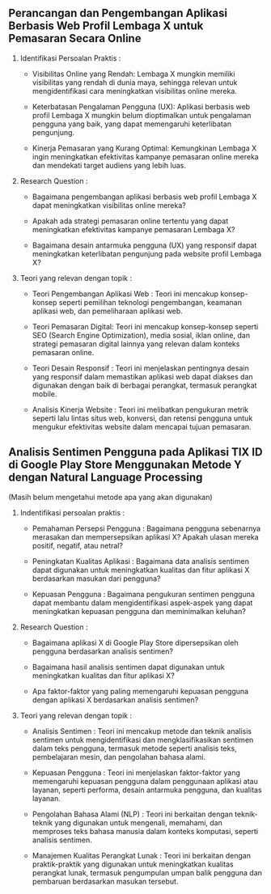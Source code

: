  ## Perancangan dan Pengembangan Aplikasi Berbasis Web Profil Lembaga X untuk Pemasaran Secara Online
 1. Identifikasi Persoalan Praktis :

    - Visibilitas Online yang Rendah:  Lembaga X mungkin memiliki visibilitas yang rendah di dunia maya, sehingga relevan untuk mengidentifikasi cara meningkatkan visibilitas online mereka.

    - Keterbatasan Pengalaman Pengguna (UX): Aplikasi berbasis web profil Lembaga X mungkin belum dioptimalkan untuk pengalaman pengguna yang baik, yang dapat memengaruhi keterlibatan pengunjung.

    - Kinerja Pemasaran yang Kurang Optimal: Kemungkinan Lembaga X ingin meningkatkan efektivitas kampanye pemasaran online mereka dan mendekati target audiens yang lebih luas.

2. Research Question :

    - Bagaimana pengembangan aplikasi berbasis web profil Lembaga X dapat meningkatkan visibilitas online mereka?

    - Apakah ada strategi pemasaran online tertentu yang dapat meningkatkan efektivitas kampanye pemasaran Lembaga X?

    - Bagaimana desain antarmuka pengguna (UX) yang responsif dapat meningkatkan keterlibatan pengunjung pada website profil Lembaga X?

3. Teori yang relevan dengan topik :

    - Teori Pengembangan Aplikasi Web : Teori ini mencakup konsep-konsep seperti pemilihan teknologi pengembangan, keamanan aplikasi web, dan pemeliharaan aplikasi web.

    - Teori Pemasaran Digital: Teori ini mencakup konsep-konsep seperti SEO (Search Engine Optimization), media sosial, iklan online, dan strategi pemasaran digital lainnya yang relevan dalam konteks pemasaran online.

    - Teori Desain Responsif : Teori ini menjelaskan pentingnya desain yang responsif dalam memastikan aplikasi web dapat diakses dan digunakan dengan baik di berbagai perangkat, termasuk perangkat mobile.

    - Analisis Kinerja Website : Teori ini melibatkan pengukuran metrik seperti lalu lintas situs web, konversi, dan retensi pengguna untuk mengukur efektivitas website dalam mencapai tujuan pemasaran.

 ## Analisis Sentimen Pengguna pada Aplikasi TIX ID di Google Play Store Menggunakan Metode Y dengan Natural Language Processing

(Masih belum mengetahui metode apa yang akan digunakan)

 1. Indentifikasi persoalan praktis :

    - Pemahaman Persepsi Pengguna : Bagaimana pengguna sebenarnya merasakan dan mempersepsikan aplikasi X? Apakah ulasan mereka positif, negatif, atau netral?

    - Peningkatan Kualitas Aplikasi : Bagaimana data analisis sentimen dapat digunakan untuk meningkatkan kualitas dan fitur aplikasi X berdasarkan masukan dari pengguna?

    - Kepuasan Pengguna : Bagaimana pengukuran sentimen pengguna dapat membantu dalam mengidentifikasi aspek-aspek yang dapat meningkatkan kepuasan pengguna dan meminimalkan keluhan?

2. Research Question :
    - Bagaimana aplikasi X di Google Play Store dipersepsikan oleh pengguna berdasarkan analisis sentimen?

    - Bagaimana hasil analisis sentimen dapat digunakan untuk meningkatkan kualitas dan fitur aplikasi X?

    - Apa faktor-faktor yang paling memengaruhi kepuasan pengguna dengan aplikasi X berdasarkan analisis sentimen?

3. Teori yang relevan dengan topik :
    - Analisis Sentimen : Teori ini mencakup metode dan teknik analisis sentimen untuk mengidentifikasi dan mengklasifikasikan sentimen dalam teks pengguna, termasuk metode seperti analisis teks, pembelajaran mesin, dan pengolahan bahasa alami.

    - Kepuasan Pengguna : Teori ini menjelaskan faktor-faktor yang memengaruhi kepuasan pengguna dalam penggunaan aplikasi atau layanan, seperti performa, desain antarmuka pengguna, dan kualitas layanan.

    - Pengolahan Bahasa Alami (NLP) : Teori ini berkaitan dengan teknik-teknik yang digunakan untuk mengenali, memahami, dan memproses teks bahasa manusia dalam konteks komputasi, seperti analisis sentimen.

    - Manajemen Kualitas Perangkat Lunak : Teori ini berkaitan dengan praktik-praktik yang digunakan untuk meningkatkan kualitas perangkat lunak, termasuk pengumpulan umpan balik pengguna dan pembaruan berdasarkan masukan tersebut.

